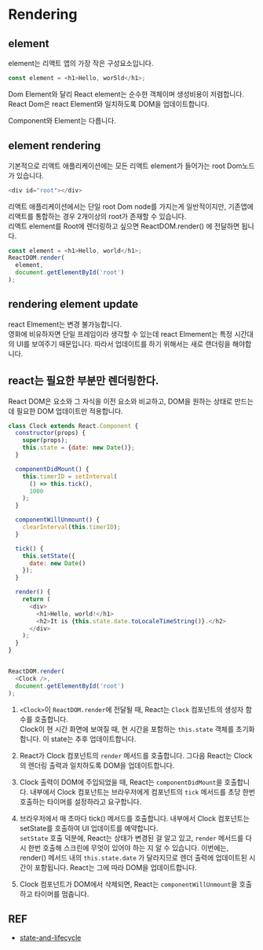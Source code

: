 # Rendering

## element
element는 리액트 앱의 가장 작은 구성요소입니다.
```js
const element = <h1>Hello, wor5ld</h1>;
```
Dom Element와 달리 React element는 순수한 객체이며 생성비용이 저렴합니다. React Dom은 react Element와 일치하도록 DOM을 업데이트합니다.  

Component와 Element는 다릅니다. 

## element rendering
기본적으로 리액트 애플리케이션에는 모든 리액트 element가 들어가는 root Dom노드가 있습니다.  
```js
<div id="root"></div>
```
리액트 애플리케이션에서는 단일 root Dom node를 가지는게 일반적이지만, 기존앱에 리액트를 통합하는 경우 2개이상의 root가 존재할 수 있습니다.  
리액트 element를 Root에 렌더링하고 싶으면 ReactDOM.render() 에 전달하면 됩니다.
```js
const element = <h1>Hello, world</h1>;
ReactDOM.render(
  element,
  document.getElementById('root')
);
```

## rendering element update
react Elmement는 변경 불가능합니다.  
영화에 비유하자면 단일 프레임이라 생각할 수 있는데 react Elmement는 특정 시간대의 UI를 보여주기 때문입니다. 
따라서 업데이트를 하기 위해서는 새로 랜더링을 해야합니다. 

## react는 필요한 부분만 렌더링한다.  
React DOM은 요소와 그 자식을 이전 요소와 비교하고, DOM을 원하는 상태로 만드는 데 필요한 DOM 업데이트만 적용합니다.

```js
class Clock extends React.Component {
  constructor(props) {
    super(props);
    this.state = {date: new Date()};
  }

  componentDidMount() {
    this.timerID = setInterval(
      () => this.tick(),
      1000
    );
  }

  componentWillUnmount() {
    clearInterval(this.timerID);
  }

  tick() {
    this.setState({
      date: new Date()
    });
  }

  render() {
    return (
      <div>
        <h1>Hello, world!</h1>
        <h2>It is {this.state.date.toLocaleTimeString()}.</h2>
      </div>
    );
  }
}


ReactDOM.render(
  <Clock />,
  document.getElementById('root')
);
```

1. `<Clock>`이 `ReactDOM.render`에 전달될 때, React는 `Clock` 컴포넌트의 생성자 함수를 호출합니다.  
Clock이 현 시간 화면에 보여질 때, 현 시간을 포함하는 `this.state` 객체를 초기화합니다. 이 state는 추후 업데이트합니다.

2. React가 Clock 컴포넌트의 `render` 메서드를 호출합니다. 그다음 React는 Clock의 렌더링 출력과 일치하도록 DOM을 업데이트합니다.

3. Clock 출력이 DOM에 주입되었을 때, React는 `componentDidMount`을 호출합니다. 내부에서 Clock 컴포넌트는 브라우저에게 컴포넌트의 `tick` 메서드를 초당 한번 호출하는 타이머를 설정하라고 요구합니다.

4. 브라우저에서 매 초마다 tick() 메서드를 호출합니다. 내부에서 Clock 컴포넌트는 setState를 호출하여 UI 업데이트를 예약합니다.  
`setState` 호출 덕분에, React는 상태가 변경된 걸 알고 있고, `render` 메서드를 다시 한번 호출해 스크린에 무엇이 있어야 하는 지 알 수 있습니다. 이번에는, render() 메서드 내의 `this.state.date` 가 달라지므로 렌더 출력에 업데이트된 시간이 포함됩니다. React는 그에 따라 DOM을 업데이트합니다.

5. Clock 컴포넌트가 DOM에서 삭제되면, React는 `componentWillUnmount`을 호출하고 타이머를 멈춥니다.

## REF
- [state-and-lifecycle](https://reactjs-kr.firebaseapp.com/docs/state-and-lifecycle.html)